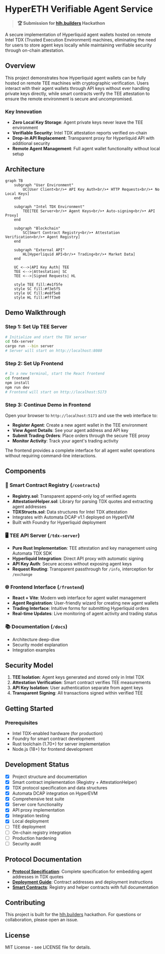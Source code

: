 # HyperETH Verifiable Agent Service

> **🏆 Submission for [hlh.builders](https://hlh.builders/) Hackathon**

A secure implementation of Hyperliquid agent wallets hosted on remote Intel TDX (Trusted Execution Environment) machines, eliminating the need for users to store agent keys locally while maintaining verifiable security through on-chain attestation.

## Overview

This project demonstrates how Hyperliquid agent wallets can be fully hosted on remote TEE machines with cryptographic verification. Users interact with their agent wallets through API keys without ever handling private keys directly, while smart contracts verify the TEE attestation to ensure the remote environment is secure and uncompromised.

### Key Innovation

- **Zero Local Key Storage**: Agent private keys never leave the TEE environment
- **Verifiable Security**: Intel TDX attestation reports verified on-chain
- **Drop-in API Replacement**: Transparent proxy for Hyperliquid API with additional security
- **Remote Agent Management**: Full agent wallet functionality without local setup

## Architecture

```mermaid
graph TB
    subgraph "User Environment"
        UC[User Client<br/>• API Key Auth<br/>• HTTP Requests<br/>• No Local Keys]
    end
    
    subgraph "Intel TDX Environment"
        TEE[TEE Server<br/>• Agent Keys<br/>• Auto-signing<br/>• API Proxy]
    end
    
    subgraph "Blockchain"
        SC[Smart Contract Registry<br/>• Attestation Verification<br/>• Agent Registry]
    end
    
    subgraph "External API"
        HL[Hyperliquid API<br/>• Trading<br/>• Market Data]
    end
    
    UC <-->|API Key Auth| TEE
    TEE <-->|Attestation| SC
    TEE <-->|Signed Requests| HL
    
    style TEE fill:#e1f5fe
    style SC fill:#f3e5f5
    style UC fill:#e8f5e8
    style HL fill:#fff3e0
```

## Demo Walkthrough

### Step 1: Set Up TEE Server
```bash
# Initialize and start the TDX server
cd tdx-server
cargo run --bin server
# Server will start on http://localhost:8080
```

### Step 2: Set Up Frontend
```bash
# In a new terminal, start the React frontend
cd frontend
npm install
npm run dev
# Frontend will start on http://localhost:5173
```

### Step 3: Continue Demo in Frontend
Open your browser to `http://localhost:5173` and use the web interface to:

- **Register Agent**: Create a new agent wallet in the TEE environment
- **View Agent Details**: See your agent address and API key
- **Submit Trading Orders**: Place orders through the secure TEE proxy
- **Monitor Activity**: Track your agent's trading activity

The frontend provides a complete interface for all agent wallet operations without requiring command-line interactions.

## Components

### 🔐 Smart Contract Registry (`/contracts`)
- **Registry.sol**: Transparent append-only log of verified agents
- **AttestationHelper.sol**: Library for parsing TDX quotes and extracting agent addresses
- **TDXStructs.sol**: Data structures for Intel TDX attestation
- Integrates with Automata DCAP v1.1 deployed on HyperEVM
- Built with Foundry for Hyperliquid deployment

### 🖥️ TEE API Server (`/tdx-server`)
- **Pure Rust Implementation**: TEE attestation and key management using Automata TDX SDK
- **Hyperliquid Integration**: Direct API proxy with automatic signing
- **API Key Auth**: Secure access without exposing agent keys
- **Request Routing**: Transparent passthrough for `/info`, interception for `/exchange`

### 🌐 Frontend Interface (`/frontend`)
- **React + Vite**: Modern web interface for agent wallet management
- **Agent Registration**: User-friendly wizard for creating new agent wallets
- **Trading Interface**: Intuitive forms for submitting Hyperliquid orders
- **Real-time Updates**: Live monitoring of agent activity and trading status

### 📚 Documentation (`/docs`)
- Architecture deep-dive
- Security model explanation
- Integration examples

## Security Model

1. **TEE Isolation**: Agent keys generated and stored only in Intel TDX
2. **Attestation Verification**: Smart contract verifies TEE measurements
3. **API Key Isolation**: User authentication separate from agent keys
4. **Transparent Signing**: All transactions signed within verified TEE

## Getting Started

### Prerequisites
- Intel TDX-enabled hardware (for production)
- Foundry for smart contract development
- Rust toolchain (1.70+) for server implementation
- Node.js (18+) for frontend development

## Development Status

- [x] Project structure and documentation
- [x] Smart contract implementation (Registry + AttestationHelper)
- [x] TDX protocol specification and data structures
- [x] Automata DCAP integration on HyperEVM
- [x] Comprehensive test suite
- [x] Server core functionality
- [x] API proxy implementation
- [x] Integration testing
- [x] Local deployment
- [ ] TEE deployment
- [ ] On-chain registry integration
- [ ] Production hardening
- [ ] Security audit

## Protocol Documentation

- **[Protocol Specification](docs/protocol.md)**: Complete specification for embedding agent addresses in TDX quotes
- **[Deployment Guide](docs/deployment.md)**: Contract addresses and deployment instructions
- **[Smart Contracts](contracts/src/)**: Registry and helper contracts with full documentation

## Contributing

This project is built for the [hlh.builders](https://hlh.builders/) hackathon. For questions or collaboration, please open an issue.

## License

MIT License - see LICENSE file for details.